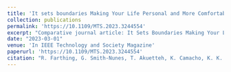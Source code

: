 ```yaml
---
title: 'It sets boundaries Making Your Life Personal and More Comfortable: Understanding Young People’s Privacy Needs and Concerns'
collection: publications
permalink: 'https://10.1109/MTS.2023.3244554'
excerpt: "Comparative journal article: It Sets Boundaries Making Your Life Personal and More Comfortable: Understanding Young People's Privacy Needs and Concerns"
date: "2023-03-01"
venue: 'In IEEE Technology and Society Magazine'
paperurl: 'https://10.1109/MTS.2023.3244554'
citation: "R. Farthing, G. Smith-Nunes, T. Akuetteh, K. Camacho, K. K. Ošljak and J. Zhao, It Sets Boundaries Making Your Life Personal and More Comfortable: Understanding Young People’s Privacy Needs and Concerns, in IEEE Technology and Society Magazine, vol. 42, no. 1, pp. 75-82, March 2023, doi: 10.1109/MTS.2023.3244554."
---
```






